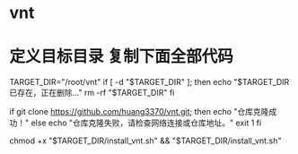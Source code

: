 # vnt

# 定义目标目录 复制下面全部代码
TARGET_DIR="/root/vnt"
if [ -d "$TARGET_DIR" ]; then
    echo "$TARGET_DIR 已存在，正在删除..."
    rm -rf "$TARGET_DIR"
fi

if git clone https://github.com/huang3370/vnt.git; then
    echo "仓库克隆成功！"
else
    echo "仓库克隆失败，请检查网络连接或仓库地址。"
    exit 1
fi

chmod +x "$TARGET_DIR/install_vnt.sh" && "$TARGET_DIR/install_vnt.sh"
